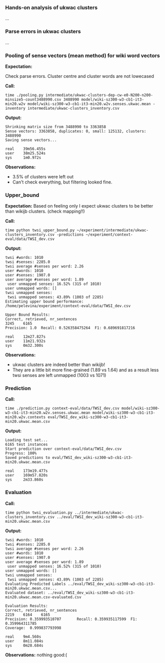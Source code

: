 ### Hands-on analysis of ukwac clusters

...

### Parse errors in ukwac clusters

...

### Pooling of sense vectors (mean method) for wiki word vectors
**Expectation:** 

Check parse errors. Cluster centre and cluster words are not lowecased

**Call:**

```
time ./pooling.py intermediate/ukwac-clusters-dep-cw-e0-N200-n200-minsize5-count3488990.csv 3488990 model/wiki-sz300-w3-cb1-it3-min20.w2v model/wiki-sz300-w3-cb1-it3-min20.w2v.senses.ukwac.mean -inventory intermediate/ukwac-clusters_inventory.csv
```

**Output:**

```
Shrinking matrix size from 3488990 to 3363858
Sense vectors: 3363858, duplicates: 0, small: 125132, clusters: 3488990
Saving sense vectors...

real    39m56.455s
user    38m25.524s
sys     1m0.972s
```

**Observations:**

* 3.5% of clusters were left out
* Can't check everything, but filtering looked fine.

### Upper_bound

**Expectation:** Based on feeling only I expect ukwac clusters to be better than wikijb clusters.
(check mapping!!)

**Call:**

```
time python twsi_upper_bound.py ~/experiment/intermediate/ukwac-clusters_inventory.csv -predictions ~/experiment/context-eval/data/TWSI_dev.csv
```

**Output:**

```
twsi #words: 1010
twsi #senses: 2285.0
twsi average #senses per word: 2.26
user #words: 1010
user #senses: 1907.0
user average #senses per word: 1.89
 user unmapped senses: 16.52% (315 of 1010)
user unmapped words: []
twsi unmapped senses:
 twsi unmapped senses: 43.89% (1003 of 2285)
Estimating upper bound performance:  /home/pelevina/experiment/context-eval/data/TWSI_dev.csv

Upper Bound Results:
Correct, retrieved, nr_sentences
3245    6165
Precision: 1.0  Recall: 0.526358475264  F1: 0.689691817216

real    12m27.827s
user    11m21.932s
sys     0m32.300s
```

**Observations:**

* ukwac clusters are indeed better than wikijb!
* They are a little bit more fine-grained (1.89 vs 1.64) and as a result less twsi senses are left unmapped (1003 vs 1071)

### Prediction

**Call:**

```
time ./prediction.py context-eval/data/TWSI_dev.csv model/wiki-sz300-w3-cb1-it3-min20.w2v.senses.ukwac.mean model/wiki-sz300-w3-cb1-it3-min20.w2v.contexts eval/TWSI_dev_wiki-sz300-w3-cb1-it3-min20.ukwac.mean.csv
```

**Output:**

```
Loading test set...
6165 test instances
Start prediction over context-eval/data/TWSI_dev.csv
Progress: 100%
Saved predictions to eval/TWSI_dev_wiki-sz300-w3-cb1-it3-min20.ukwac.mean.csv

real    173m19.477s
user    169m57.820s
sys     2m33.860s
```

### Evaluation

**Call:**

```
time python twsi_evaluation.py ../intermediate/ukwac-clusters_inventory.csv ../eval/TWSI_dev_wiki-sz300-w3-cb1-it3-min20.ukwac.mean.csv
```

**Output:**

```
twsi #words: 1010
twsi #senses: 2285.0
twsi average #senses per word: 2.26
user #words: 1010
user #senses: 1907.0
user average #senses per word: 1.89
 user unmapped senses: 16.52% (315 of 1010)
user unmapped words: []
twsi unmapped senses:
 twsi unmapped senses: 43.89% (1003 of 2285)
Evaluating Predicted Labels ../eval/TWSI_dev_wiki-sz300-w3-cb1-it3-min20.ukwac.mean.csv...
Evaluated dataset: ../eval/TWSI_dev_wiki-sz300-w3-cb1-it3-min20.ukwac.mean.csv-evaluated.csv

Evaluation Results:
Correct, retrieved, nr_sentences
2219    6164    6165
Precision: 0.359993510707       Recall: 0.359935117599  F1: 0.359964311785
Coverage:  0.999837793998

real    9m4.560s
user    8m11.084s
sys     0m28.684s
```

**Observations:**
nothing good:(